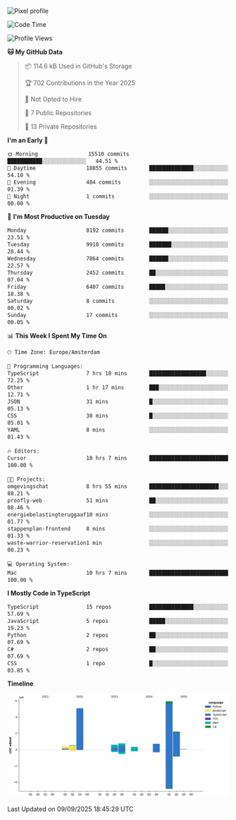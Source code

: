 ![Pixel profile](https://pixel-profile.vercel.app/api/github-stats?username=Atchferox&screen_effect=true&theme=rainbow
)


<!--START_SECTION:waka-->
![Code Time](http://img.shields.io/badge/Code%20Time-743%20hrs%2022%20mins-blue)

![Profile Views](http://img.shields.io/badge/Profile%20Views-0-blue)

**🐱 My GitHub Data** 

> 📦 114.6 kB Used in GitHub's Storage 
 > 
> 🏆 702 Contributions in the Year 2025
 > 
> 🚫 Not Opted to Hire
 > 
> 📜 7 Public Repositories 
 > 
> 🔑 13 Private Repositories 
 > 
**I'm an Early 🐤** 

```text
🌞 Morning                15510 commits       ███████████░░░░░░░░░░░░░░   44.51 % 
🌆 Daytime                18855 commits       ██████████████░░░░░░░░░░░   54.10 % 
🌃 Evening                484 commits         ░░░░░░░░░░░░░░░░░░░░░░░░░   01.39 % 
🌙 Night                  1 commits           ░░░░░░░░░░░░░░░░░░░░░░░░░   00.00 % 
```
📅 **I'm Most Productive on Tuesday** 

```text
Monday                   8192 commits        ██████░░░░░░░░░░░░░░░░░░░   23.51 % 
Tuesday                  9910 commits        ███████░░░░░░░░░░░░░░░░░░   28.44 % 
Wednesday                7864 commits        ██████░░░░░░░░░░░░░░░░░░░   22.57 % 
Thursday                 2452 commits        ██░░░░░░░░░░░░░░░░░░░░░░░   07.04 % 
Friday                   6407 commits        █████░░░░░░░░░░░░░░░░░░░░   18.38 % 
Saturday                 8 commits           ░░░░░░░░░░░░░░░░░░░░░░░░░   00.02 % 
Sunday                   17 commits          ░░░░░░░░░░░░░░░░░░░░░░░░░   00.05 % 
```


📊 **This Week I Spent My Time On** 

```text
🕑︎ Time Zone: Europe/Amsterdam

💬 Programming Languages: 
TypeScript               7 hrs 18 mins       ██████████████████░░░░░░░   72.25 % 
Other                    1 hr 17 mins        ███░░░░░░░░░░░░░░░░░░░░░░   12.71 % 
JSON                     31 mins             █░░░░░░░░░░░░░░░░░░░░░░░░   05.13 % 
CSS                      30 mins             █░░░░░░░░░░░░░░░░░░░░░░░░   05.01 % 
YAML                     8 mins              ░░░░░░░░░░░░░░░░░░░░░░░░░   01.43 % 

🔥 Editors: 
Cursor                   10 hrs 7 mins       █████████████████████████   100.00 % 

🐱‍💻 Projects: 
omgevingschat            8 hrs 55 mins       ██████████████████████░░░   88.21 % 
proofly-web              51 mins             ██░░░░░░░░░░░░░░░░░░░░░░░   08.46 % 
energiebelastingteruggaaf10 mins             ░░░░░░░░░░░░░░░░░░░░░░░░░   01.77 % 
stappenplan-frontend     8 mins              ░░░░░░░░░░░░░░░░░░░░░░░░░   01.33 % 
waste-warrior-reservation1 min               ░░░░░░░░░░░░░░░░░░░░░░░░░   00.23 % 

💻 Operating System: 
Mac                      10 hrs 7 mins       █████████████████████████   100.00 % 
```

**I Mostly Code in TypeScript** 

```text
TypeScript               15 repos            ██████████████░░░░░░░░░░░   57.69 % 
JavaScript               5 repos             █████░░░░░░░░░░░░░░░░░░░░   19.23 % 
Python                   2 repos             ██░░░░░░░░░░░░░░░░░░░░░░░   07.69 % 
C#                       2 repos             ██░░░░░░░░░░░░░░░░░░░░░░░   07.69 % 
CSS                      1 repo              █░░░░░░░░░░░░░░░░░░░░░░░░   03.85 % 
```



**Timeline**

![Lines of Code chart](https://raw.githubusercontent.com/Atchferox/Atchferox/main/assets/bar_graph.png)


 Last Updated on 09/09/2025 18:45:29 UTC
<!--END_SECTION:waka-->
